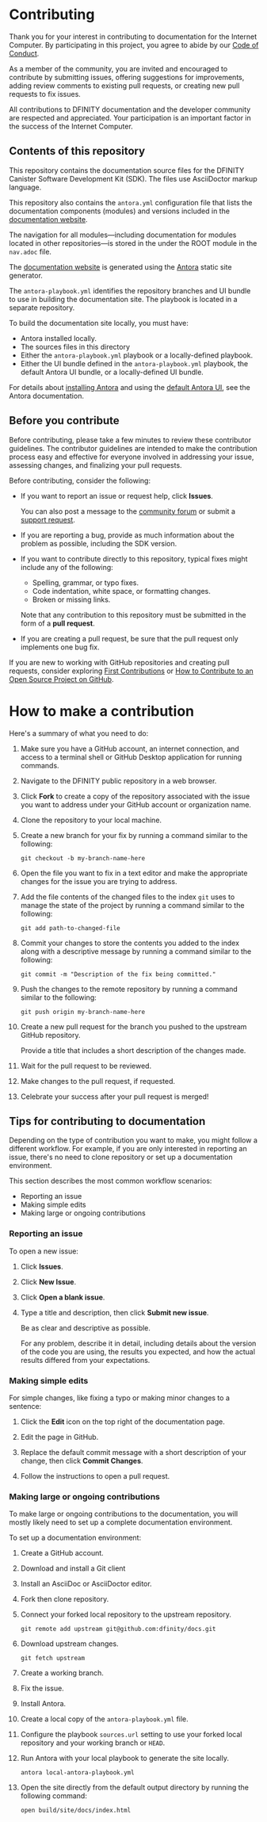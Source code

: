 # Contributing

Thank you for your interest in contributing to documentation for the Internet Computer.
By participating in this project, you agree to abide by our [Code of Conduct](./CODE_OF_CONDUCT.md).

As a member of the community, you are invited and encouraged to contribute by submitting issues, offering suggestions for improvements, adding review comments to existing pull requests, or creating new pull requests to fix issues.

All contributions to DFINITY documentation and the developer community are respected and appreciated.
Your participation is an important factor in the success of the Internet Computer.

## Contents of this repository

This repository contains the documentation source files for the DFINITY Canister Software Development Kit (SDK).
The files use AsciiDoctor markup language.

This repository also contains the `antora.yml` configuration file that lists the documentation components (modules) and versions included in the [documentation website](https://sdk.dfinity.org).

The navigation for all modules—including documentation for modules located in other repositories—is stored in the under the ROOT module in the `nav.adoc` file.

The [documentation website](https://sdk.dfinity.org) is generated using the [Antora](https://docs.antora.org/antora/2.2/install/install-antora/) static site generator.

The `antora-playbook.yml` identifies the repository branches and UI bundle to use in building the documentation site.
The playbook is located in a separate repository.

To build the documentation site locally, you must have:

- Antora installed locally.
- The sources files in this directory
- Either the `antora-playbook.yml` playbook or a locally-defined playbook.
- Either the UI bundle defined in the `antora-playbook.yml` playbook, the default Antora UI bundle, or a locally-defined UI bundle.

For details about [installing Antora](https://docs.antora.org/antora/2.2/install/install-antora/) and using the [default Antora UI](https://docs.antora.org/antora/2.2/playbook/configure-ui/), see the Antora documentation.

## Before you contribute

Before contributing, please take a few minutes to review these contributor guidelines.
The contributor guidelines are intended to make the contribution process easy and effective for everyone involved in addressing your issue, assessing changes, and finalizing your pull requests.

Before contributing, consider the following:

- If you want to report an issue or request help, click **Issues**.

    You can also post a message to the [community forum](https://forum.dfinity.org/) or submit a [support request](mailto://support@dfinity.org).

- If you are reporting a bug, provide as much information about the problem
as possible, including the SDK version.

- If you want to contribute directly to this repository, typical fixes might include any of the following:

    - Spelling, grammar, or typo fixes.
    - Code indentation, white space, or formatting changes.
    - Broken or missing links.

    Note that any contribution to this repository must be submitted in the form of a **pull request**.

- If you are creating a pull request, be sure that the pull request only implements one bug fix.

If you are new to working with GitHub repositories and creating pull requests, consider exploring [First Contributions](https://github.com/firstcontributions/first-contributions) or [How to Contribute to an Open Source Project on GitHub](https://egghead.io/courses/how-to-contribute-to-an-open-source-project-on-github).

# How to make a contribution

Here's a summary of what you need to do:

1. Make sure you have a GitHub account, an internet connection, and access to a terminal shell or GitHub Desktop application for running commands.

1. Navigate to the DFINITY public repository in a web browser.

1. Click **Fork** to create a copy of the repository associated with the issue you want to address under your GitHub account or organization name.

1. Clone the repository to your local machine.

1. Create a new branch for your fix by running a command similar to the following:

    ```
    git checkout -b my-branch-name-here
    ```

1. Open the file you want to fix in a text editor and make the appropriate changes for the issue you are trying to address.

1. Add the file contents of the changed files to the index `git` uses to manage the state of the project by running a command similar to the following:

    ```
    git add path-to-changed-file
    ```
1. Commit your changes to store the contents you added to the index along with a descriptive message by running a command similar to the following:

    ```
    git commit -m "Description of the fix being committed."
    ```

1. Push the changes to the remote repository by running a command similar to the following:

    ```
    git push origin my-branch-name-here
    ```

1. Create a new pull request for the branch you pushed to the upstream GitHub repository.

    Provide a title that includes a short description of the changes made.

1. Wait for the pull request to be reviewed.

1. Make changes to the pull request, if requested.

1. Celebrate your success after your pull request is merged!

## Tips for contributing to documentation

Depending on the type of contribution you want to make, you might follow a different workflow.
For example, if you are only interested in reporting an issue, there's no need to clone repository or set up a documentation environment.

This section describes the most common workflow scenarios:

- Reporting an issue
- Making simple edits
- Making large or ongoing contributions

### Reporting an issue

To open a new issue:

1. Click **Issues**.

1. Click **New Issue**.

1. Click **Open a blank issue**.

1. Type a title and description, then click **Submit new issue**.

    Be as clear and descriptive as possible.

    For any problem, describe it in detail, including details about the version of the code you are using, the results you expected, and how the actual results differed from your expectations.

### Making simple edits

For simple changes, like fixing a typo or making minor changes to a sentence:

1. Click the **Edit** icon on the top right of the documentation page.

1. Edit the page in GitHub.

1. Replace the default commit message with a short description of your change, then click **Commit Changes**.

1. Follow the instructions to open a pull request.

### Making large or ongoing contributions

To make large or ongoing contributions to the documentation, you will mostly likely need to set up a complete documentation environment.

To set up a documentation environment:

1. Create a GitHub account.
1. Download and install a Git client
1. Install an AsciiDoc or AsciiDoctor editor.
1. Fork then clone repository.
1. Connect your forked local repository to the upstream repository.

    ```
    git remote add upstream git@github.com:dfinity/docs.git
    ```

1. Download upstream changes.

    ```
    git fetch upstream
    ```

1. Create a working branch.
1. Fix the issue.
1. Install Antora.
1. Create a local copy of the `antora-playbook.yml` file.
1. Configure the playbook `sources.url` setting to use your forked local repository and your working branch or `HEAD`.
1. Run Antora with your local playbook to generate the site locally.

    ```
    antora local-antora-playbook.yml
    ```

1. Open the site directly from the default output directory by running the following command:

    ```
    open build/site/docs/index.html
    ```
